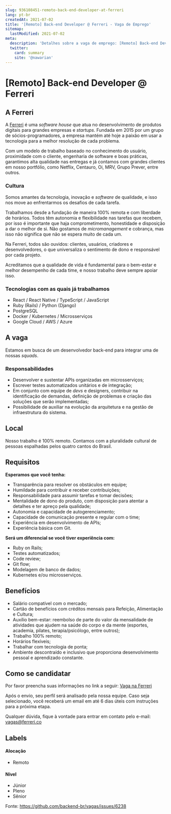 ```yaml
---
slug: 936108451-remoto-back-end-developer-at-ferreri
lang: pt-br
createdAt: 2021-07-02
title: '[Remoto] Back-end Developer @ Ferreri - Vaga de Emprego'
sitemap:
  lastModified: 2021-07-02
meta:
  description: 'Detalhes sobre a vaga de emprego: [Remoto] Back-end Developer @ Ferreri'
  twitter:
    card: summary
    site: '@nawarian'
---
```


# [Remoto] Back-end Developer @ Ferreri

## A Ferreri

A [Ferreri](http://ferreri.co) é uma *software house* que atua no desenvolvimento de produtos digitais para grandes empresas e *startups*. Fundada em 2015 por um grupo de sócios-programadores, a empresa mantém até hoje a paixão em usar a tecnologia para a melhor resolução de cada problema.

Com um modelo de trabalho baseado no conhecimento do usuário, proximidade com o cliente, engenharia de software e boas práticas, garantimos alta qualidade nas entregas e já contamos com grandes clientes em nosso portfólio, como Netflix, Centauro, Oi, MRV, Grupo Prever, entre outros.

### Cultura

Somos amantes da tecnologia, inovação e *software* de qualidade, e isso nos move ao enfrentarmos os desafios de cada tarefa.

Trabalhamos desde a fundação de maneira 100% remota e com liberdade de horários. Todos têm autonomia e flexibilidade nas tarefas que recebem, por isso é importante que haja comprometimento, honestidade e disposição a dar o melhor de si. Não gostamos de *micromanagement* e cobrança, mas isso não significa que não se espera muito de cada um.

Na Ferreri, todos são ouvidos: clientes, usuários, criadores e desenvolvedores, o que universaliza o sentimento de dono e responsável por cada projeto. 

Acreditamos que a qualidade de vida é fundamental para o bem-estar e melhor desempenho de cada time, e nosso trabalho deve sempre apoiar isso.

### Tecnologias com as quais já trabalhamos

- React / React Native / TypeScript / JavaScript
- Ruby (Rails) / Python (Django)
- PostgreSQL
- Docker / Kubernetes / Microsserviços
- Google Cloud / AWS / Azure

## A vaga

Estamos em busca de um desenvolvedor back-end para integrar uma de nossas *squads*.

### Responsabilidades

- Desenvolver e sustentar APIs organizadas em microsserviços;
- Escrever testes automatizados unitários e de integração;
- Em conjunto com equipe de *devs* e designers, contribuir na identificação de demandas, definição de problemas e criação das soluções que serão implementadas;
- Possibilidade de auxiliar na evolução da arquitetura e na gestão de infraestrutura do sistema.

## Local

Nosso trabalho é 100% remoto. Contamos com a pluralidade cultural de pessoas espalhadas pelos quatro cantos do Brasil.

## Requisitos

**Esperamos que você tenha:**
- Transparência para resolver os obstáculos em equipe;
- Humildade para contribuir e receber contribuições;
- Responsabilidade para assumir tarefas e tomar decisões;
- Mentalidade de dono do produto, com disposição para atentar a detalhes e ter apreço pela qualidade;
- Autonomia e capacidade de autogerenciamento;
- Capacidade de comunicação presente e regular com o time;
- Experiência em desenvolvimento de APIs;
- Experiência básica com Git.

**Será um diferencial se você tiver experiência com:**
- Ruby on Rails;
- Testes automatizados;
- Code review;
- Git flow;
- Modelagem de banco de dados;
- Kubernetes e/ou microsserviços.

## Benefícios

- Salário compatível com o mercado;
- Cartão de benefícios com créditos mensais para Refeição, Alimentação e Cultura;
- Auxílio bem-estar: reembolso de parte do valor da mensalidade de atividades que ajudem na saúde do corpo e da mente (esportes, academia, pilates, terapia/psicólogo, entre outros);
- Trabalho 100% remoto;
- Horários flexíveis;
- Trabalhar com tecnologia de ponta;
- Ambiente descontraído e inclusivo que proporciona desenvolvimento pessoal e aprendizado constante.

## Como se candidatar

Por favor preencha suas informações no link a seguir:
[Vaga na Ferreri](https://forms.clickup.com/f/1737m-9118259/YVXW6EL6HGR77XK5QZ
)

Após o envio, seu perfil será analisado pela nossa equipe. Caso seja selecionado, você receberá um email em até 6 dias úteis com instruções para a próxima etapa.

Qualquer dúvida, fique à vontade para entrar em contato pelo e-mail: vagas@ferreri.co

## Labels
<!-- retire os labels que não fazem sentido à vaga -->

#### Alocação
- Remoto

#### Nível
- Júnior
- Pleno
- Sênior

Fonte: https://github.com/backend-br/vagas/issues/6238